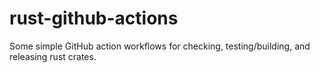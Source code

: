 # rust-github-actions

Some simple GitHub action workflows for checking, testing/building, and releasing rust crates.
